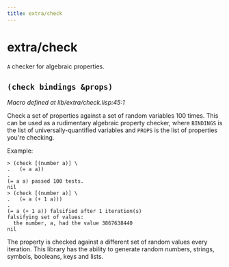 ```yaml
---
title: extra/check
---
```

# extra/check
`A` checker for algebraic properties.

## `(check bindings &props)`
*Macro defined at lib/extra/check.lisp:45:1*

Check a set of properties against a set of random variables 100 times.
This can be used as a rudimentary algebraic property checker, where
`BINDINGS` is the list of universally-quantified variables and `PROPS` is
the list of properties you're checking.

Example:
```
> (check [(number a)] \
.   (= a a))
.
(= a a) passed 100 tests.
nil
> (check [(number a)] \
.   (= a (+ 1 a)))
.
(= a (+ 1 a)) falsified after 1 iteration(s)
falsifying set of values:
  the number, a, had the value 3867638440
nil
```

The property is checked against a different set of random values every
iteration. This library has the ability to generate random numbers, strings,
symbols, booleans, keys and lists.

